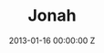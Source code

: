 ---
title: Jonah
img: "/uploads/shaheen-baig-casting-jonah.jpg"
date: 2013-01-16 00:00:00 Z
categories:
- film
tags:
- recent
director: Kibwe Tavares
with: Daniel Kaluuya, Malachi Kirby
imdb: "http://www.imdb.com/title/tt2690924/"
video: f3qe22c95e
layout: project
---